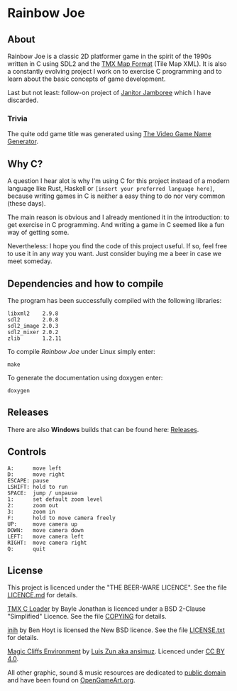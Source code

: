 # Rainbow Joe
## About
Rainbow Joe is a classic 2D platformer game in the spirit of the 1990s written
in C using SDL2 and the
[TMX Map Format](http://doc.mapeditor.org/en/stable/reference/tmx-map-format/)
(Tile Map XML).  It is also a constantly evolving project I work on to exercise
C programming and to learn about the basic concepts of game development.

Last but not least: follow-on project of
[Janitor Jamboree](https://github.com/mupfelofen-de/janitor-jamboree) which I
have discarded.

### Trivia
The quite odd game title was generated using
[The Video Game Name Generator](https://www.videogamena.me/).

## Why C?

A question I hear alot is why I'm using C for this project instead of a modern
language like Rust, Haskell or `[insert your preferred language here]`, because
writing games in C is neither a easy thing to do nor very common (these days).

The main reason is obvious and I already mentioned it in the introduction: to
get exercise in C programming.  And writing a game in C seemed like a fun way
of getting some.

Nevertheless: I hope you find the code of this project useful.  If so, feel free
to use it in any way you want. Just consider buying me a beer in case we meet
someday.

## Dependencies and how to compile
The program has been successfully compiled with the following libraries:
```
libxml2    2.9.8
sdl2       2.0.8
sdl2_image 2.0.3
sdl2_mixer 2.0.2
zlib       1.2.11
```

To compile _Rainbow Joe_ under Linux simply enter:
```
make
```

To generate the documentation using doxygen enter:
```
doxygen
```

## Releases
There are also **Windows** builds that can be found here:
[Releases](https://github.com/mupfelofen-de/rainbow-joe/releases).

## Controls

```
A:      move left
D:      move right
ESCAPE: pause
LSHIFT: hold to run
SPACE:  jump / unpause
1:      set default zoom level
2:      zoom out
3:      zoom in
F:      hold to move camera freely
UP:     move camera up
DOWN:   move camera down
LEFT:   move camera left
RIGHT:  move camera right
Q:      quit
```

## License
This project is licenced under the "THE BEER-WARE LICENCE".  See the file
[LICENCE.md](LICENCE.md) for details.

[TMX C Loader](https://github.com/baylej/tmx/) by Bayle Jonathan is licenced
under a BSD 2-Clause "Simplified" Licence.  See the file
[COPYING](src/tmx/COPYING) for details.

[inih](https://github.com/benhoyt/inih) by Ben Hoyt is licensed the
New BSD licence.  See the file [LICENSE.txt](src/inih/LICENSE.txt) for
details.

[Magic Cliffs Environment](http://pixelgameart.org/web/portfolio/magic-cliffs-environment/)
by [Luis Zun aka ansimuz](https://www.patreon.com/ansimuz).  Licenced under 
[CC BY 4.0](https://creativecommons.org/licenses/by/4.0/).

All other graphic, sound & music resources are dedicated to
[public domain](https://creativecommons.org/publicdomain/zero/1.0/) and have
been found on [OpenGameArt.org](https://opengameart.org/).
